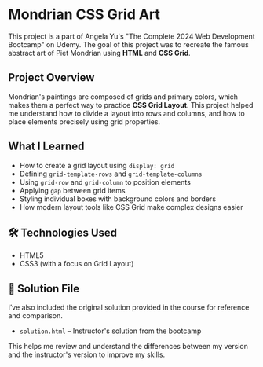 # Mondrian CSS Grid Art 

This project is a part of Angela Yu's "The Complete 2024 Web Development Bootcamp" on Udemy. The goal of this project was to recreate the famous abstract art of Piet Mondrian using **HTML** and **CSS Grid**.

##  Project Overview

Mondrian's paintings are composed of grids and primary colors, which makes them a perfect way to practice **CSS Grid Layout**. This project helped me understand how to divide a layout into rows and columns, and how to place elements precisely using grid properties.

##  What I Learned

- How to create a grid layout using `display: grid`
- Defining `grid-template-rows` and `grid-template-columns`
- Using `grid-row` and `grid-column` to position elements
- Applying `gap` between grid items
- Styling individual boxes with background colors and borders
- How modern layout tools like CSS Grid make complex designs easier

## 🛠 Technologies Used

- HTML5
- CSS3 (with a focus on Grid Layout)


## 📄 Solution File

I’ve also included the original solution provided in the course for reference and comparison.

- `solution.html` – Instructor's solution from the bootcamp

This helps me review and understand the differences between my version and the instructor's version to improve my skills.




